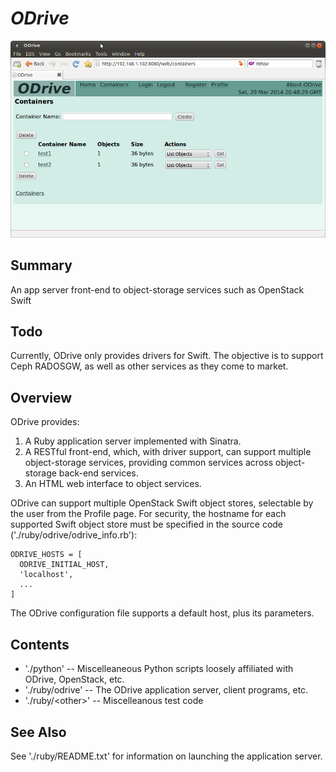 
*ODrive*
========

![ODrive](./images/ODrive.png "ODrive")

Summary
-------

An app server front-end to object-storage services
such as OpenStack Swift

Todo
----

Currently, ODrive only provides drivers for Swift.  The objective is to
support Ceph RADOSGW, as well as other services as they come to market.

Overview
--------

ODrive provides:
  1. A Ruby application server implemented with Sinatra.
  2. A RESTful front-end, which, with driver support, can support
     multiple object-storage services, providing common services across
     object-storage back-end services.
  3. An HTML web interface to object services.

ODrive can support multiple OpenStack Swift object stores, selectable by
the user from the Profile page.  For security, the hostname for each
supported Swift object store must be specified in the source code
('./ruby/odrive/odrive_info.rb'):

    ODRIVE_HOSTS = [
      ODRIVE_INITIAL_HOST,
      'localhost',
      ...
    ]

The ODrive configuration file supports a default host, plus its
parameters.

Contents
--------

* './python' -- Miscelleaneous Python scripts loosely affiliated with ODrive, OpenStack, etc.
* './ruby/odrive' -- The ODrive application server, client programs, etc.
* './ruby/&lt;other&gt;' -- Miscelleanous test code

See Also
--------

See './ruby/README.txt' for information on launching the application server.

